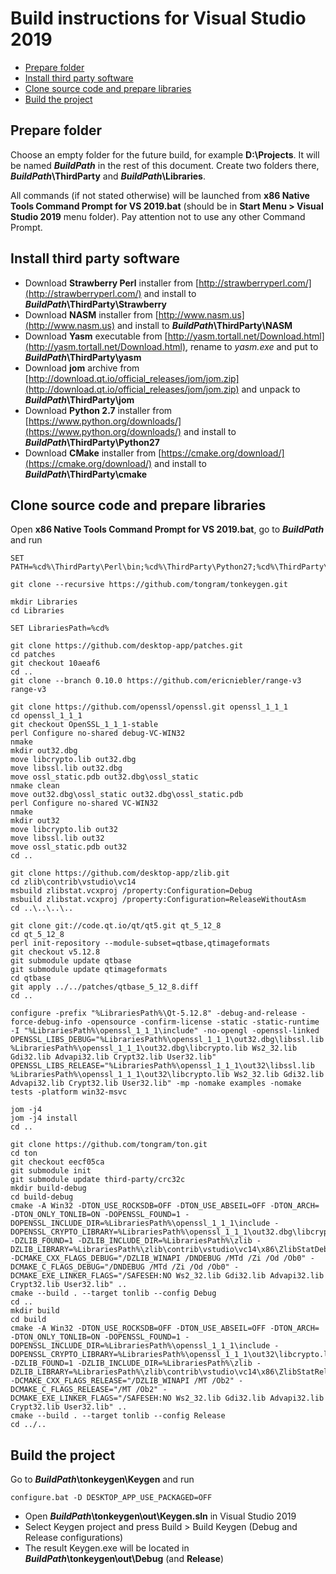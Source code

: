 # Build instructions for Visual Studio 2019

- [Prepare folder](#prepare-folder)
- [Install third party software](#install-third-party-software)
- [Clone source code and prepare libraries](#clone-source-code-and-prepare-libraries)
- [Build the project](#build-the-project)

## Prepare folder

Choose an empty folder for the future build, for example **D:\\Projects**. It will be named ***BuildPath*** in the rest of this document. Create two folders there, ***BuildPath*\\ThirdParty** and ***BuildPath*\\Libraries**.

All commands (if not stated otherwise) will be launched from **x86 Native Tools Command Prompt for VS 2019.bat** (should be in **Start Menu > Visual Studio 2019** menu folder). Pay attention not to use any other Command Prompt.

## Install third party software

* Download **Strawberry Perl** installer from [http://strawberryperl.com/](http://strawberryperl.com/) and install to ***BuildPath*\\ThirdParty\\Strawberry**
* Download **NASM** installer from [http://www.nasm.us](http://www.nasm.us) and install to ***BuildPath*\\ThirdParty\\NASM**
* Download **Yasm** executable from [http://yasm.tortall.net/Download.html](http://yasm.tortall.net/Download.html), rename to *yasm.exe* and put to ***BuildPath*\\ThirdParty\\yasm**
* Download **jom** archive from [http://download.qt.io/official_releases/jom/jom.zip](http://download.qt.io/official_releases/jom/jom.zip) and unpack to ***BuildPath*\\ThirdParty\\jom**
* Download **Python 2.7** installer from [https://www.python.org/downloads/](https://www.python.org/downloads/) and install to ***BuildPath*\\ThirdParty\\Python27**
* Download **CMake** installer from [https://cmake.org/download/](https://cmake.org/download/) and install to ***BuildPath*\\ThirdParty\\cmake**

## Clone source code and prepare libraries

Open **x86 Native Tools Command Prompt for VS 2019.bat**, go to ***BuildPath*** and run

    SET PATH=%cd%\ThirdParty\Perl\bin;%cd%\ThirdParty\Python27;%cd%\ThirdParty\NASM;%cd%\ThirdParty\jom;%cd%\ThirdParty\cmake\bin;%cd%\ThirdParty\yasm;%PATH%

    git clone --recursive https://github.com/tongram/tonkeygen.git

    mkdir Libraries
    cd Libraries

    SET LibrariesPath=%cd%

    git clone https://github.com/desktop-app/patches.git
    cd patches
    git checkout 10aeaf6
    cd ..
    git clone --branch 0.10.0 https://github.com/ericniebler/range-v3 range-v3

    git clone https://github.com/openssl/openssl.git openssl_1_1_1
    cd openssl_1_1_1
    git checkout OpenSSL_1_1_1-stable
    perl Configure no-shared debug-VC-WIN32
    nmake
    mkdir out32.dbg
    move libcrypto.lib out32.dbg
    move libssl.lib out32.dbg
    move ossl_static.pdb out32.dbg\ossl_static
    nmake clean
    move out32.dbg\ossl_static out32.dbg\ossl_static.pdb
    perl Configure no-shared VC-WIN32
    nmake
    mkdir out32
    move libcrypto.lib out32
    move libssl.lib out32
    move ossl_static.pdb out32
    cd ..

    git clone https://github.com/desktop-app/zlib.git
    cd zlib\contrib\vstudio\vc14
    msbuild zlibstat.vcxproj /property:Configuration=Debug
    msbuild zlibstat.vcxproj /property:Configuration=ReleaseWithoutAsm
    cd ..\..\..\..

    git clone git://code.qt.io/qt/qt5.git qt_5_12_8
    cd qt_5_12_8
    perl init-repository --module-subset=qtbase,qtimageformats
    git checkout v5.12.8
    git submodule update qtbase
    git submodule update qtimageformats
    cd qtbase
    git apply ../../patches/qtbase_5_12_8.diff
    cd ..

    configure -prefix "%LibrariesPath%\Qt-5.12.8" -debug-and-release -force-debug-info -opensource -confirm-license -static -static-runtime -I "%LibrariesPath%\openssl_1_1_1\include" -no-opengl -openssl-linked OPENSSL_LIBS_DEBUG="%LibrariesPath%\openssl_1_1_1\out32.dbg\libssl.lib %LibrariesPath%\openssl_1_1_1\out32.dbg\libcrypto.lib Ws2_32.lib Gdi32.lib Advapi32.lib Crypt32.lib User32.lib" OPENSSL_LIBS_RELEASE="%LibrariesPath%\openssl_1_1_1\out32\libssl.lib %LibrariesPath%\openssl_1_1_1\out32\libcrypto.lib Ws2_32.lib Gdi32.lib Advapi32.lib Crypt32.lib User32.lib" -mp -nomake examples -nomake tests -platform win32-msvc

    jom -j4
    jom -j4 install
    cd ..

    git clone https://github.com/tongram/ton.git
    cd ton
    git checkout eecf05ca
    git submodule init
    git submodule update third-party/crc32c
    mkdir build-debug
    cd build-debug
    cmake -A Win32 -DTON_USE_ROCKSDB=OFF -DTON_USE_ABSEIL=OFF -DTON_ARCH= -DTON_ONLY_TONLIB=ON -DOPENSSL_FOUND=1 -DOPENSSL_INCLUDE_DIR=%LibrariesPath%\openssl_1_1_1\include -DOPENSSL_CRYPTO_LIBRARY=%LibrariesPath%\openssl_1_1_1\out32.dbg\libcrypto.lib -DZLIB_FOUND=1 -DZLIB_INCLUDE_DIR=%LibrariesPath%\zlib -DZLIB_LIBRARY=%LibrariesPath%\zlib\contrib\vstudio\vc14\x86\ZlibStatDebug\zlibstat.lib -DCMAKE_CXX_FLAGS_DEBUG="/DZLIB_WINAPI /DNDEBUG /MTd /Zi /Od /Ob0" -DCMAKE_C_FLAGS_DEBUG="/DNDEBUG /MTd /Zi /Od /Ob0" -DCMAKE_EXE_LINKER_FLAGS="/SAFESEH:NO Ws2_32.lib Gdi32.lib Advapi32.lib Crypt32.lib User32.lib" ..
    cmake --build . --target tonlib --config Debug
    cd ..
    mkdir build
    cd build
    cmake -A Win32 -DTON_USE_ROCKSDB=OFF -DTON_USE_ABSEIL=OFF -DTON_ARCH= -DTON_ONLY_TONLIB=ON -DOPENSSL_FOUND=1 -DOPENSSL_INCLUDE_DIR=%LibrariesPath%\openssl_1_1_1\include -DOPENSSL_CRYPTO_LIBRARY=%LibrariesPath%\openssl_1_1_1\out32\libcrypto.lib -DZLIB_FOUND=1 -DZLIB_INCLUDE_DIR=%LibrariesPath%\zlib -DZLIB_LIBRARY=%LibrariesPath%\zlib\contrib\vstudio\vc14\x86\ZlibStatReleaseWithoutAsm\zlibstat.lib -DCMAKE_CXX_FLAGS_RELEASE="/DZLIB_WINAPI /MT /Ob2" -DCMAKE_C_FLAGS_RELEASE="/MT /Ob2" -DCMAKE_EXE_LINKER_FLAGS="/SAFESEH:NO Ws2_32.lib Gdi32.lib Advapi32.lib Crypt32.lib User32.lib" ..
    cmake --build . --target tonlib --config Release
    cd ../..

## Build the project

Go to ***BuildPath*\\tonkeygen\\Keygen** and run

    configure.bat -D DESKTOP_APP_USE_PACKAGED=OFF

* Open ***BuildPath*\\tonkeygen\\out\\Keygen.sln** in Visual Studio 2019
* Select Keygen project and press Build > Build Keygen (Debug and Release configurations)
* The result Keygen.exe will be located in ***BuildPath*\\tonkeygen\\out\\Debug** (and **Release**)

